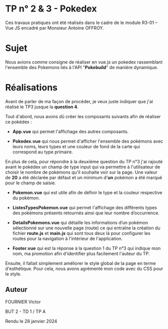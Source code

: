 
# TP n° 2 & 3  - Pokedex

Ces travaux pratiques ont été réalisés dans le cadre de le module R3-01 – Vue JS encadré par Monsieur Antoine OFFROY.




# Sujet
Nous avions comme consigne de réaliser en vue.js un pokedex rassemblant l'ensemble des Pokemons liés à l'API "__Pokebuild__" de manière dynamique. 


# Réalisations

Avant de parler de ma façon de procéder, je veux juste indiquer que j'ai réalisé le TP3 jusque la __question 4__.

Tout d'abord, nous avons dû créer les composants suivants afin de réaliser ce pokédex :

- __App.vue__  qui permet l'affichage des autres composants.

- __Pokedex.vue__ qui nous permet d'afficher l'ensemble des pokémons avec leurs noms, leurs types et une couleur de fond de la carte qui correspond au type primaire.

En plus de cela, pour répondre à la deuxième question du TP n°3 j'ai rajouté avant le pokédex un champ de type input qui va permettre à l'utilisateur de choisir le nombre de pokémons qu'il souhaite voir sur la page. Une valeur de __20__ a été déclarée par défaut et un minimum d'__un__ pokémon a été marqué pour le champ de saisie.

- __Pokemon.vue__ qui est utile afin de définir le type et la couleur respective du pokémon.

- __ListesTypesPokemon.vue__ qui permet l'affichage des différents types des pokémons présents retournés ainsi que leur nombre d’occurrence.

- __DetailsPokemons.vue__ qui détaille les informations d’un pokémon sélectionné sur une nouvelle page (route) ce qui entraîne la création du fichier __route.js__ et __main.js__ qui sont tous deux là pour configurer les routes pour la navigation à l'intérieur de l'application.

- __Footer.vue__ qui est la réponse à la question 1 du TP n°3 qui indique mon nom, ma promotion afin d'identifier plus facilement l'auteur du TP.

Ensuite, il fallait simplement améliorer le style global de la page en terme d'esthétique. Pour cela, nous avons agrémenté mon code avec du CSS pour le style.

## Auteur

FOURNIER Victor

BUT 2 - TD 1 / TP A 

Rendu le 28 janvier 2024
